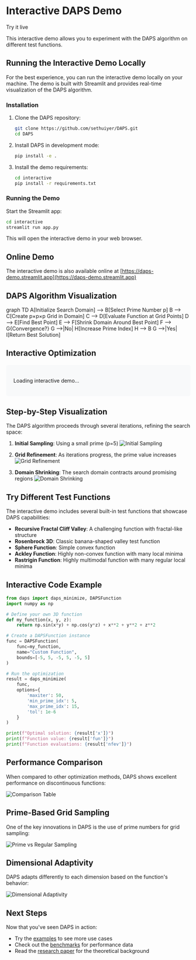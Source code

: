 # Interactive DAPS Demo

<div class="admonition tip">
<p class="admonition-title">Try it live</p>
This interactive demo allows you to experiment with the DAPS algorithm on different test functions.
</div>

## Running the Interactive Demo Locally

For the best experience, you can run the interactive demo locally on your machine. The demo is built with Streamlit and provides real-time visualization of the DAPS algorithm.

### Installation

1. Clone the DAPS repository:
   ```bash
   git clone https://github.com/sethuiyer/DAPS.git
   cd DAPS
   ```

2. Install DAPS in development mode:
   ```bash
   pip install -e .
   ```

3. Install the demo requirements:
   ```bash
   cd interactive
   pip install -r requirements.txt
   ```

### Running the Demo

Start the Streamlit app:

```bash
cd interactive
streamlit run app.py
```

This will open the interactive demo in your web browser.

## Online Demo

The interactive demo is also available online at [https://daps-demo.streamlit.app](https://daps-demo.streamlit.app)

## DAPS Algorithm Visualization

<div class="mermaid">
graph TD
    A[Initialize Search Domain] --> B[Select Prime Number p]
    B --> C[Create p×p×p Grid in Domain]
    C --> D[Evaluate Function at Grid Points]
    D --> E[Find Best Point]
    E --> F[Shrink Domain Around Best Point]
    F --> G{Convergence?}
    G -->|No| H[Increase Prime Index]
    H --> B
    G -->|Yes| I[Return Best Solution]
</div>

## Interactive Optimization

<div class="demo-container">
<div id="interactive-demo">
    <!-- Interactive demo will be loaded here by JavaScript -->
    <p>Loading interactive demo...</p>
</div>
</div>

## Step-by-Step Visualization

The DAPS algorithm proceeds through several iterations, refining the search space:

1. **Initial Sampling**: Using a small prime (p=5)
   ![Initial Sampling](../assets/fig1_pas_steps_1d.png)

2. **Grid Refinement**: As iterations progress, the prime value increases
   ![Grid Refinement](../assets/fig4_prime_grid_sampling.png)

3. **Domain Shrinking**: The search domain contracts around promising regions
   ![Domain Shrinking](../assets/domain_shrinking.png)

## Try Different Test Functions

The interactive demo includes several built-in test functions that showcase DAPS capabilities:

- **Recursive Fractal Cliff Valley**: A challenging function with fractal-like structure
- **Rosenbrock 3D**: Classic banana-shaped valley test function
- **Sphere Function**: Simple convex function
- **Ackley Function**: Highly non-convex function with many local minima
- **Rastrigin Function**: Highly multimodal function with many regular local minima

## Interactive Code Example

```python
from daps import daps_minimize, DAPSFunction
import numpy as np

# Define your own 3D function
def my_function(x, y, z):
    return np.sin(x*y) + np.cos(y*z) + x**2 + y**2 + z**2

# Create a DAPSFunction instance
func = DAPSFunction(
    func=my_function,
    name="Custom Function",
    bounds=[-5, 5, -5, 5, -5, 5]
)

# Run the optimization
result = daps_minimize(
    func,
    options={
        'maxiter': 50,
        'min_prime_idx': 5,
        'max_prime_idx': 15,
        'tol': 1e-6
    }
)

print(f"Optimal solution: {result['x']}")
print(f"Function value: {result['fun']}")
print(f"Function evaluations: {result['nfev']}")
```

<script>
document.addEventListener('DOMContentLoaded', function() {
    // This would be replaced with actual interactive demo code
    // For now, we'll just display a message
    const demoContainer = document.getElementById('interactive-demo');
    demoContainer.innerHTML = `
        <div style="padding: 20px; border: 1px solid #ddd; border-radius: 5px; text-align: center;">
            <h3>Interactive Demo</h3>
            <p>For the full interactive experience, please run the Streamlit app locally or visit the online demo.</p>
            <p>The local demo provides:</p>
            <ul style="text-align: left;">
                <li>Real-time parameter adjustment</li>
                <li>Detailed visualization of each iteration</li>
                <li>3D function visualization with adjustable viewing angles</li>
                <li>Comparison with the full DAPS optimizer</li>
            </ul>
            <a href="https://github.com/sethuiyer/DAPS/tree/main/interactive" target="_blank" style="
                display: inline-block;
                background-color: #4B0082;
                color: white;
                padding: 10px 20px;
                text-decoration: none;
                border-radius: 5px;
                margin-top: 10px;
            ">Get the Interactive Demo</a>
        </div>
    `;
});
</script>

<style>
.demo-container {
    padding: 20px;
    background-color: #f8f9fa;
    border-radius: 5px;
    margin: 20px 0;
}
</style>

## Performance Comparison

When compared to other optimization methods, DAPS shows excellent performance on discontinuous functions:

![Comparison Table](../assets/fig5_comparison_table.png)

## Prime-Based Grid Sampling

One of the key innovations in DAPS is the use of prime numbers for grid sampling:

![Prime vs Regular Sampling](../assets/prime_vs_regular_sampling.png)

## Dimensional Adaptivity

DAPS adapts differently to each dimension based on the function's behavior:

![Dimensional Adaptivity](../assets/dimensional_adaptivity.png)

## Next Steps

Now that you've seen DAPS in action:

- Try the [examples](examples.md) to see more use cases
- Check out the [benchmarks](../benchmarks.md) for performance data
- Read the [research paper](../paper.md) for the theoretical background 